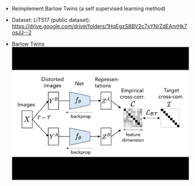 - Reimplement Barlow Twins (a self supervised learning method)
- Dataset: LiTS17 (public dataset): https://drive.google.com/drive/folders/1HqEgzS8BV2c7xYNrZdEAnrHk7osJJ--2

- Barlow Twins
  ![alt text](https://github.com/QuangDucc/barlowtwins/blob/master/barlowtwins.jpg)
